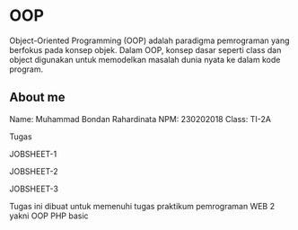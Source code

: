 # OOP
Object-Oriented Programming (OOP) adalah paradigma pemrograman yang
berfokus pada konsep objek. Dalam OOP, konsep dasar seperti class dan object digunakan untuk memodelkan masalah dunia nyata ke dalam kode program.

## About me 
Name: Muhammad Bondan Rahardinata
NPM: 230202018
Class: TI-2A


Tugas 

JOBSHEET-1

JOBSHEET-2

JOBSHEET-3

Tugas ini dibuat untuk memenuhi tugas praktikum pemrograman WEB 2 yakni OOP PHP basic

